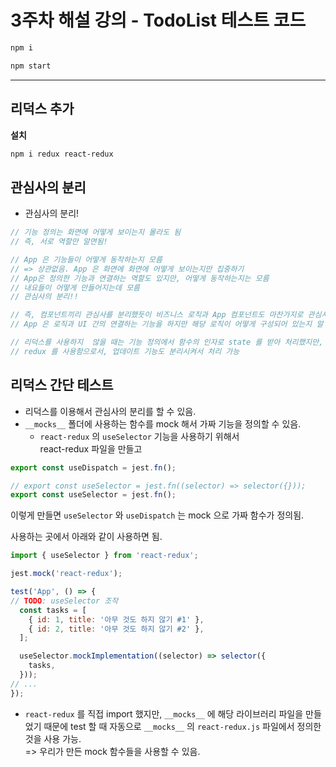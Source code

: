 # 3주차 해설 강의 - TodoList 테스트 코드


```sh
npm i

npm start
```
---

## 리덕스 추가

**설치**
```sh
npm i redux react-redux
```

## 관심사의 분리
- 관심사의 분리! 
```js
// 기능 정의는 화면에 어떻게 보이는지 몰라도 됨
// 즉, 서로 역할만 알면됨!

// App 은 기능들이 어떻게 동작하는지 모름
// => 상관없음. App 은 화면에 화면에 어떻게 보이는지만 집중하기
// App은 정의한 기능과 연결하는 역할도 있지만, 어떻게 동작하는지는 모름
// 내요들이 어떻게 만들어지는데 모름
// 관심사의 분리!!

// 즉, 컴포넌트끼리 관심사를 분리했듯이 비즈니스 로직과 App 컴포넌트도 마찬가지로 관심사를 분리할 수 있음.
// App 은 로직과 UI 간의 연결하는 기능을 하지만 해당 로직이 어떻게 구성되어 있는지 알 필요가 없음!

// 리덕스를 사용하지  않을 때는 기능 정의에서 함수의 인자로 state 를 받아 처리했지만,
// redux 를 사용함으로서, 업데이트 기능도 분리시켜서 처리 가능
```

## 리덕스 간단 테스트
- 리덕스를 이용해서 관심사의 분리를 할 수 있음.
- `__mocks__` 폴더에 사용하는 함수를 mock 해서 가짜 기능을 정의할 수 있음.
  - `react-redux` 의 `useSelector` 기능을 사용하기 위해서  
react-redux 파일을 만들고
```js
export const useDispatch = jest.fn();

// export const useSelector = jest.fn((selector) => selector({}));
export const useSelector = jest.fn();
```
이렇게 만들면 `useSelector` 와 `useDispatch` 는 mock 으로 가짜 함수가 정의됨.  

사용하는 곳에서 아래와 같이 사용하면 됨.
```jsx
import { useSelector } from 'react-redux';

jest.mock('react-redux');

test('App', () => {
// TODO: useSelector 조작
  const tasks = [
    { id: 1, title: '아무 것도 하지 않기 #1' },
    { id: 2, title: '아무 것도 하지 않기 #2' },
  ];

  useSelector.mockImplementation((selector) => selector({
    tasks,
  }));
// ...
});
```
- `react-redux` 를 직접 import 했지만, `__mocks__` 에 해당 라이브러리 파일을 만들었기 때문에 test 할 때 자동으로 `__mocks__` 의 `react-redux.js` 파일에서 정의한 것을 사용 가능.  
=> 우리가 만든 mock 함수들을 사용할 수 있음.